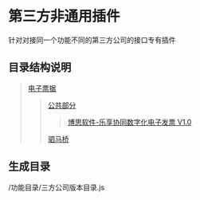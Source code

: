 # 第三方非通用插件

针对对接同一个功能不同的第三方公司的接口专有插件

## 目录结构说明

> [电子票据](./dzpj/README.md)
>
> > [公共部分](./dzpj/global/README.md)
> >
> > > [博思软件-乐享协同数字化电子发票 V1.0](./dzpj/global/lxxt/)
> >
> > [驷马桥](./dzpj/smq/)

## 生成目录

/功能目录/三方公司版本目录.js
